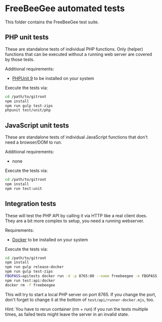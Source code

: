 # FreeBeeGee automated tests

This folder contains the FreeBeeGee test suite.

## PHP unit tests

These are standalone tests of individual PHP functions. Only (helper) functions that can be executed without a running web server are covered by those tests.

Additional requirements:

* [PHPUnit 9](https://phpunit.de/) to be installed on your system

Execute the tests via:

```sh
cd /path/to/gitroot
npm install
npm run gulp test-zips
phpunit test/unit/php
```

## JavaScript unit tests

These are standalone tests of individual JavaScript functions that don't need a browser/DOM to run.

Additional requirements:

* none

Execute the tests via:

```sh
cd /path/to/gitroot
npm install
npm run test:unit
```

## Integration tests

These will test the PHP API by calling it via HTTP like a real client does. They are a bit more complex to setup, you need a running webserver.

Requirements:

* [Docker](https://docs.docker.com/engine/install/) to be installed on your system

Execute the tests via:

```sh
cd /path/to/gitroot
npm install
npm run gulp release-docker
npm run gulp test-zips
FBGPASS=apitests docker run -d -p 8765:80 --name freebeegee -e FBGPASS ghcr.io/ludus-leonis/freebeegee:latest
npm run test:api:docker
docker rm -f freebeegee
```

This will try to start a local PHP server on port 8765. If you change the port, don't forget to change it at the bottom of `test/api/runner-docker.mjs`, too.

Hint: You have to rerun container (rm + run) if you run the tests multiple times, as failed tests might leave the server in an invalid state.
